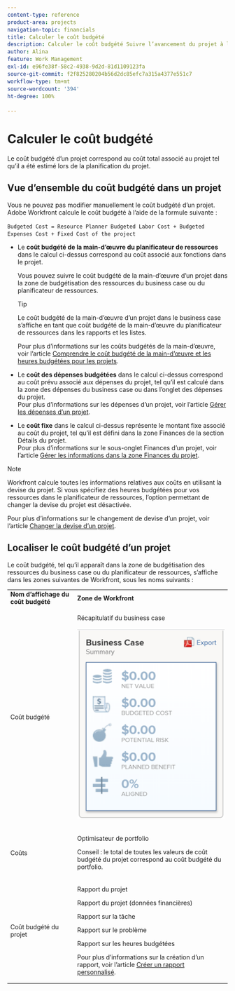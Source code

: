 ```yaml
---
content-type: reference
product-area: projects
navigation-topic: financials
title: Calculer le coût budgété
description: Calculer le coût budgété Suivre l’avancement du projet à l’aide d’un rapport d’utilisation
author: Alina
feature: Work Management
exl-id: e96fe38f-58c2-4938-9d2d-81d1109123fa
source-git-commit: f2f825280204b56d2dc85efc7a315a4377e551c7
workflow-type: tm+mt
source-wordcount: '394'
ht-degree: 100%

---
```


# Calculer le coût budgété

<!--
<div data-mc-conditions="QuicksilverOrClassic.Draft mode">
<p>(NOTE: This article is linked from "Tracking Project Progress with a Utilization Report"</p>
<p>Keep the structure of this article similar to Calculating Budgeted Labor Cost)</p>
</div>
-->

Le coût budgété d’un projet correspond au coût total associé au projet tel qu’il a été estimé lors de la planification du projet.

## Vue d’ensemble du coût budgété dans un projet

Vous ne pouvez pas modifier manuellement le coût budgété d’un projet. Adobe Workfront calcule le coût budgété à l’aide de la formule suivante :

`Budgeted Cost = Resource Planner Budgeted Labor Cost + Budgeted Expenses Cost + Fixed Cost of the project`

* Le **coût budgété de la main-d’œuvre du planificateur de ressources** dans le calcul ci-dessus correspond au coût associé aux fonctions dans le projet.

  Vous pouvez suivre le coût budgété de la main-d’œuvre d’un projet dans la zone de budgétisation des ressources du business case ou du planificateur de ressources.

  >[!TIP]
  >
  >  Le coût budgété de la main-d’œuvre d’un projet dans le business case s’affiche en tant que coût budgété de la main-d’œuvre du planificateur de ressources dans les rapports et les listes.

  Pour plus d’informations sur les coûts budgétés de la main-d’œuvre, voir l’article [Comprendre le coût budgété de la main-d’œuvre et les heures budgétées pour les projets](../../../manage-work/projects/project-finances/budgeted-labor-cost.md).

* Le **coût des dépenses budgétées** dans le calcul ci-dessus correspond au coût prévu associé aux dépenses du projet, tel qu’il est calculé dans la zone des dépenses du business case ou dans l’onglet des dépenses du projet.\
  Pour plus d’informations sur les dépenses d’un projet, voir l’article [Gérer les dépenses d’un projet](../../../manage-work/projects/project-finances/manage-project-expenses.md).

* Le **coût fixe** dans le calcul ci-dessus représente le montant fixe associé au coût du projet, tel qu’il est défini dans la zone Finances de la section Détails du projet.\
  Pour plus d’informations sur le sous-onglet Finances d’un projet, voir l’article [Gérer les informations dans la zone Finances du projet](../../../manage-work/projects/project-finances/manage-project-finance-area.md).

>[!NOTE]
>
>Workfront calcule toutes les informations relatives aux coûts en utilisant la devise du projet. Si vous spécifiez des heures budgétées pour vos ressources dans le planificateur de ressources, l’option permettant de changer la devise du projet est désactivée.
>
>Pour plus d’informations sur le changement de devise d’un projet, voir l’article [Changer la devise d’un projet](../../../manage-work/projects/project-finances/change-project-currency.md).

## Localiser le coût budgété d’un projet

Le coût budgété, tel qu’il apparaît dans la zone de budgétisation des ressources du business case ou du planificateur de ressources, s’affiche dans les zones suivantes de Workfront, sous les noms suivants :

<table style="table-layout:auto"> 
   <col> 
   <col> 
   <tbody> 
    <tr> 
     <td><strong>Nom d’affichage du coût budgété</strong></td> 
     <td><strong>Zone de Workfront</strong></td> 
    </tr> 
    <tr> 
     <td>Coût budgété</td> 
     <td> <p>Récapitulatif du business case</p> <p> <img src="assets/business-case-summary-qs-350x453.png" style="width: 350;height: 453;"> </p> </td> 
    </tr> 
    <tr> 
     <td>Coûts</td> 
     <td> <p>Optimisateur de portfolio</p> <p>Conseil : le total de toutes les valeurs de coût budgété du projet correspond au coût budgété du portfolio.</p> </td> 
    </tr> 
    <tr> 
     <td>Coût budgété du projet</td> 
     <td> <!--
       <p data-mc-conditions="QuicksilverOrClassic.Draft mode">Resource Estimates report (NOTE: this was removed with flash)</p>
      --> <p>Rapport du projet</p> <p>Rapport du projet (données financières)</p> <p>Rapport sur la tâche</p> <p>Rapport sur le problème</p> <p>Rapport sur les heures budgétées</p> <p>Pour plus d’informations sur la création d’un rapport, voir l’article <a href="../../../reports-and-dashboards/reports/creating-and-managing-reports/create-custom-report.md" class="MCXref xref">Créer un rapport personnalisé</a>.</p> </td> 
    </tr> 
   </tbody> 
  </table>
